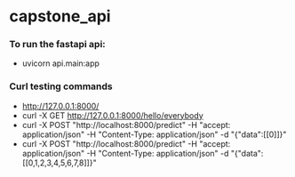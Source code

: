 # capstone_api


### To run the fastapi api:
* uvicorn api.main:app



### Curl testing commands
* http://127.0.0.1:8000/
* curl -X GET http://127.0.0.1:8000/hello/everybody
* curl -X POST "http://localhost:8000/predict" -H "accept: application/json" -H "Content-Type: application/json" -d "{\"data\":[[0]]}"
* curl -X POST "http://localhost:8000/predict" -H "accept: application/json" -H "Content-Type: application/json" -d "{\"data\":[[0,1,2,3,4,5,6,7,8]]}"